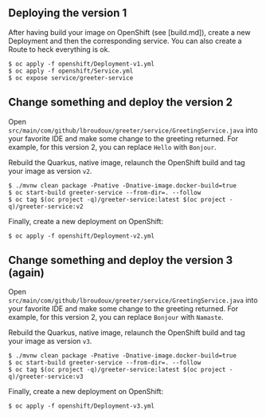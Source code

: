 
## Deploying the version 1

After having build your image on OpenShift (see [build.md]), create a new Deployment and then the corresponding service. You can also create a Route to heck everything is ok.

```
$ oc apply -f openshift/Deployment-v1.yml
$ oc apply -f openshift/Service.yml
$ oc expose service/greeter-service
```

## Change something and deploy the version 2

Open `src/main/com/github/lbroudoux/greeter/service/GreetingService.java` into your favorite IDE and make some change to the greeting returned. For example, for this version 2, you can replace `Hello` with `Bonjour`.

Rebuild the Quarkus, native image, relaunch the OpenShift build and tag your image as version `v2`.

```
$ ./mvnw clean package -Pnative -Dnative-image.docker-build=true
$ oc start-build greeter-service --from-dir=. --follow
$ oc tag $(oc project -q)/greeter-service:latest $(oc project -q)/greeter-service:v2
```

Finally, create a new deployment on OpenShift:

```
$ oc apply -f openshift/Deployment-v2.yml
```

## Change something and deploy the version 3 (again)

Open `src/main/com/github/lbroudoux/greeter/service/GreetingService.java` into your favorite IDE and make some change to the greeting returned. For example, for this version 2, you can replace `Bonjour` with `Namaste`.

Rebuild the Quarkus, native image, relaunch the OpenShift build and tag your image as version `v3`.

```
$ ./mvnw clean package -Pnative -Dnative-image.docker-build=true
$ oc start-build greeter-service --from-dir=. --follow
$ oc tag $(oc project -q)/greeter-service:latest $(oc project -q)/greeter-service:v3
```

Finally, create a new deployment on OpenShift:

```
$ oc apply -f openshift/Deployment-v3.yml
```